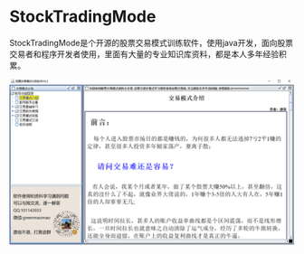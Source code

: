 # StockTradingMode

StockTradingMode是个开源的股票交易模式训练软件，使用java开发，面向股票交易者和程序开发者使用，里面有大量的专业知识库资料，都是本人多年经验积累。

![](https://github.com/semaomao/StockTradingMode/raw/master/html/img/screen1.png)

